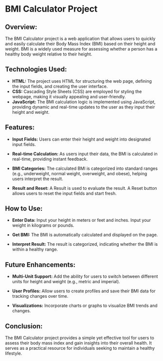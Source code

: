 # BMI Calculator Project
## Overview:
The BMI Calculator project is a web application that allows users to quickly and easily calculate their Body Mass Index (BMI) based on their height and weight. BMI is a widely used measure for assessing whether a person has a healthy body weight relative to their height.

## Technologies Used:
+ **HTML:** The project uses HTML for structuring the web page, defining the input fields, and creating the user interface.
+ **CSS:** Cascading Style Sheets (CSS) are employed for styling the webpage, making it visually appealing and user-friendly.
+ **JavaScript:** The BMI calculation logic is implemented using JavaScript, providing dynamic and real-time updates to the user as they input their height and weight.

## Features:
+ **Input Fields:**
Users can enter their height and weight into designated input fields.

+ **Real-time Calculation:**
As users input their data, the BMI is calculated in real-time, providing instant feedback.

+ **BMI Categories:**
The calculated BMI is categorized into standard ranges (e.g., underweight, normal weight, overweight, and obese), helping users interpret the result.

+ **Result and Reset:**
A Result is used to evaluate the result. A Reset button allows users to reset the input fields and start fresh.

## How to Use:
+ **Enter Data:**
Input your height in meters or feet and inches.
Input your weight in kilograms or pounds.

+ **Get BMI:**
The BMI is automatically calculated and displayed on the page.

+ **Interpret Result:**
The result is categorized, indicating whether the BMI is within a healthy range.

## Future Enhancements:

+ **Multi-Unit Support:**
Add the ability for users to switch between different units for height and weight (e.g., metric and imperial).

+ **User Profiles:**
Allow users to create profiles and save their BMI data for tracking changes over time.

+ **Visualizations:**
Incorporate charts or graphs to visualize BMI trends and changes.

## Conclusion:
The BMI Calculator project provides a simple yet effective tool for users to assess their body mass index and gain insights into their overall health. It serves as a practical resource for individuals seeking to maintain a healthy lifestyle.

